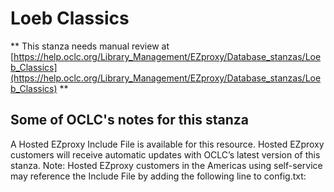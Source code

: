 # Loeb Classics
** This stanza needs manual review at [https://help.oclc.org/Library_Management/EZproxy/Database_stanzas/Loeb_Classics](https://help.oclc.org/Library_Management/EZproxy/Database_stanzas/Loeb_Classics) **

## Some of OCLC's notes for this stanza

A Hosted EZproxy Include File is available for this resource. Hosted EZproxy customers will receive automatic updates with OCLC&rsquo;s latest version of this stanza. Note: Hosted EZproxy customers in the Americas using self-service may reference the Include File by adding the following line to config.txt:

&nbsp;
